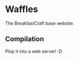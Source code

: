 Waffles
========

The BreakfastCraft base website.

Compilation
-----------

Plop it into a web server! :D

